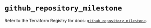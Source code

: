 # `github_repository_milestone`

Refer to the Terraform Registry for docs: [`github_repository_milestone`](https://registry.terraform.io/providers/integrations/github/6.4.0/docs/resources/repository_milestone).
